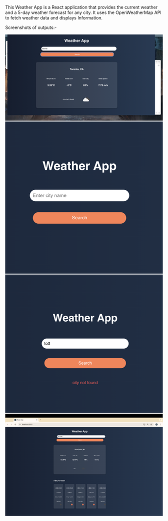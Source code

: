 This Weather App is a React application that provides the current weather and a 5-day weather forecast for any city. It uses the OpenWeatherMap API to fetch weather data and displays Information.

Screenshots of outputs:- 

![Screenshot1](assets/ss-1.png)
![Screenshot2](assets/ss-2.png)
![Screenshot3](assets/ss-3.png)
![Screenshot4](assets/ss-4.png)

